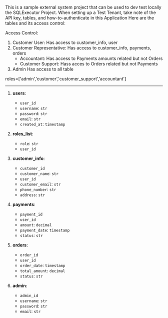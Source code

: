 This is a sample external system project that can be used to dev test locally the SQLExecutor Project. 
When setting up a Test Tenant, take note of the API key, tables, and how-to-authenticate in this Application
Here are the tables and its access control:

Access Control:

1. Customer User: Has access to customer_info, user
2. Customer Representative: Has access to customer_info, payments, orders
   - Accountant: Has access to Payments amounts related but not Orders
   - Customer Support: Hass acces to Orders related but not Payments
3. Admin Has access to all table

roles=['admin','customer','customer_support','accountant']

--- 

1. **users**:  
   - `user_id` 
   - `username`: `str`  
   - `password`: `str`  
   - `email`: `str` 
   - `created_at`: `timestamp` 

2. **roles_list**:  
   - `role`: `str`  
   - `user_id` 

3. **customer_info**:  
   - `customer_id` 
   - `customer_name`: `str`  
   - `user_id` 
   - `customer_email`: `str`  
   - `phone_number`: `str` 
   - `address`: `str` 

4. **payments**:  
   - `payment_id` 
   - `user_id` 
   - `amount`: `decimal` 
   - `payment_date`: `timestamp`
   - `status`: `str` 

5. **orders**:  
   - `order_id` 
   - `user_id`
   - `order_date`: `timestamp` 
   - `total_amount`: `decimal`
   - `status`: `str` 

6. **admin**:  
   - `admin_id` 
   - `username`: `str`  
   - `password`: `str`  
   - `email`: `str` 
